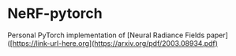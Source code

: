 # NeRF-pytorch

Personal PyTorch implementation of [Neural Radiance Fields paper]([https://link-url-here.org](https://arxiv.org/pdf/2003.08934.pdf)

